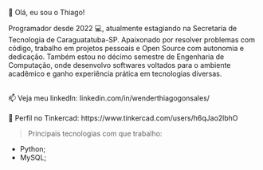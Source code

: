 👋 Olá, eu sou o Thiago!
<br>
<p>Programador desde 2022 💻, atualmente estagiando na Secretaria de Tecnologia de Caraguatatuba-SP. Apaixonado por resolver problemas com código, trabalho em projetos pessoais e Open Source com autonomia e dedicação. Também estou no décimo semestre de Engenharia de Computação, onde desenvolvo softwares voltados para o ambiente acadêmico e ganho experiência prática em tecnologias diversas.</p>
<br>
📫 Veja meu linkedIn: linkedin.com/in/wenderthiagogonsales/
<br>
<br>
🚀 Perfil no Tinkercad: https://www.tinkercad.com/users/h6qJao2lbhO

>Principais tecnologias com que trabalho:
* Python;
* MySQL;

<!---
WenderG/WenderG is a ✨ special ✨ repository because its `README.md` (this file) appears on your GitHub profile.
You can click the Preview link to take a look at your changes.
--->
